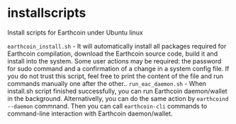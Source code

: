 # installscripts
Install scripts for Earthcoin under Ubuntu linux

<code>earthcoin_install.sh</code> - It will automatically install all packages required for Earthcoin compilation, download the Earthcoin source code, build it and install into the system. Some user actions may be required: the password for sudo command and a confirmation of a change in a system config file. If you do not trust this script, feel free to print the content of the file and run commands manually one after the other..
<code>run_eac_daemon.sh</code> - When install.sh script finished successfully, you can run Earthcoin daemon/wallet in the background. Alternativelly, you can do the same action by <code>earthcoind --daemon</code> commnand. Then you can call <code>earthcoin-cli</code> commands to command-line interaction with Earthcoin daemon/wallet. 
